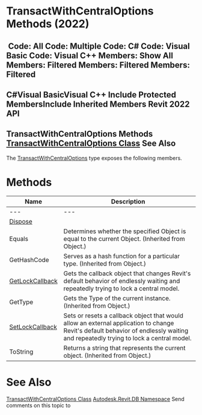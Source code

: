 # TransactWithCentralOptions Methods (2022)

﻿
 Code: All Code: Multiple Code: C# Code: Visual Basic Code: Visual C++  Members: Show All Members: Filtered Members: Filtered Members: Filtered   
---  
C#Visual BasicVisual C++
Include Protected MembersInclude Inherited Members
Revit 2022 API  
---  
TransactWithCentralOptions Methods  
[TransactWithCentralOptions Class](f5da22fa-55ee-9196-cafd-5323d8e9ca0a.md "TransactWithCentralOptions Class") See Also  
---  
The [TransactWithCentralOptions](f5da22fa-55ee-9196-cafd-5323d8e9ca0a.md "TransactWithCentralOptions Class") type exposes the following members.
# Methods
| Name | Description |
| --- | --- |
| --- | --- | --- |
| [Dispose](78d4bd05-a40c-57f5-b49c-ee564de352a1.md "Dispose Method") |
| Equals | Determines whether the specified Object is equal to the current Object. (Inherited from Object.) |
| GetHashCode | Serves as a hash function for a particular type.  (Inherited from Object.) |
| [GetLockCallback](07798372-8670-5cc0-f8eb-3df6a64d9c75.md "GetLockCallback Method") | Gets the callback object that changes Revit's default behavior of endlessly waiting and repeatedly trying to lock a central model. |
| GetType | Gets the Type of the current instance. (Inherited from Object.) |
| [SetLockCallback](0abe0739-691f-f229-6d5f-bea73b20a698.md "SetLockCallback Method") | Sets or resets a callback object that would allow an external application to change Revit's default behavior of endlessly waiting and repeatedly trying to lock a central model. |
| ToString | Returns a string that represents the current object. (Inherited from Object.) |

# See Also
[TransactWithCentralOptions Class](f5da22fa-55ee-9196-cafd-5323d8e9ca0a.md "TransactWithCentralOptions Class")
[Autodesk.Revit.DB Namespace](87546ba7-461b-c646-cbb1-2cb8f5bff8b2.md "Autodesk.Revit.DB Namespace")
Send comments on this topic to 
